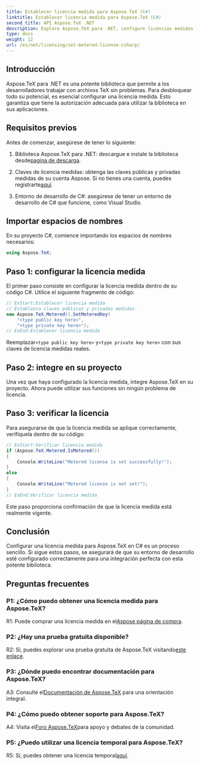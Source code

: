 ```yaml
---
title: Establecer licencia medida para Aspose.TeX (C#)
linktitle: Establecer licencia medida para Aspose.TeX (C#)
second_title: API Aspose.TeX .NET
description: Explore Aspose.TeX para .NET, configure licencias medidas sin esfuerzo y libere todo el potencial de la manipulación de archivos TeX en sus proyectos de C#.
type: docs
weight: 12
url: /es/net/licensing/set-metered-license-csharp/
---
```

## Introducción

Aspose.TeX para .NET es una potente biblioteca que permite a los desarrolladores trabajar con archivos TeX sin problemas. Para desbloquear todo su potencial, es esencial configurar una licencia medida. Esto garantiza que tiene la autorización adecuada para utilizar la biblioteca en sus aplicaciones.

## Requisitos previos

Antes de comenzar, asegúrese de tener lo siguiente:

1.  Biblioteca Aspose.TeX para .NET: descargue e instale la biblioteca desde[pagina de descarga](https://releases.aspose.com/tex/net/).

2.  Claves de licencia medidas: obtenga las claves públicas y privadas medidas de su cuenta Aspose. Si no tienes una cuenta, puedes registrarte[aquí](https://purchase.aspose.com/buy).

3. Entorno de desarrollo de C#: asegúrese de tener un entorno de desarrollo de C# que funcione, como Visual Studio.

## Importar espacios de nombres

En su proyecto C#, comience importando los espacios de nombres necesarios:

```csharp
using Aspose.TeX;
```

## Paso 1: configurar la licencia medida

El primer paso consiste en configurar la licencia medida dentro de su código C#. Utilice el siguiente fragmento de código:

```csharp
// ExStart:Establecer licencia medida
// Establezca claves públicas y privadas medidas.
new Aspose.TeX.Metered().SetMeteredKey(
    "<type public key here>",
    "<type private key here>");
// ExEnd:Establecer licencia medida
```

 Reemplazar`<type public key here>` y`<type private key here>` con sus claves de licencia medidas reales.

## Paso 2: integre en su proyecto

Una vez que haya configurado la licencia medida, integre Aspose.TeX en su proyecto. Ahora puede utilizar sus funciones sin ningún problema de licencia.

## Paso 3: verificar la licencia

Para asegurarse de que la licencia medida se aplique correctamente, verifíquela dentro de su código:

```csharp
// ExStart:Verificar licencia medida
if (Aspose.TeX.Metered.IsMetered())
{
    Console.WriteLine("Metered license is set successfully!");
}
else
{
    Console.WriteLine("Metered license is not set!");
}
// ExEnd:Verificar licencia medida
```

Este paso proporciona confirmación de que la licencia medida está realmente vigente.

## Conclusión

Configurar una licencia medida para Aspose.TeX en C# es un proceso sencillo. Si sigue estos pasos, se asegurará de que su entorno de desarrollo esté configurado correctamente para una integración perfecta con esta potente biblioteca.

## Preguntas frecuentes

### P1: ¿Cómo puedo obtener una licencia medida para Aspose.TeX?

 R1: Puede comprar una licencia medida en el[Aspose página de compra](https://purchase.aspose.com/buy).

### P2: ¿Hay una prueba gratuita disponible?

 R2: Sí, puedes explorar una prueba gratuita de Aspose.TeX visitando[este enlace](https://releases.aspose.com/).

### P3: ¿Dónde puedo encontrar documentación para Aspose.TeX?

 A3: Consulte el[Documentación de Aspose.TeX](https://reference.aspose.com/tex/net/) para una orientación integral.

### P4: ¿Cómo puedo obtener soporte para Aspose.TeX?

 A4: Visita el[Foro Aspose.TeX](https://forum.aspose.com/c/tex/47)para apoyo y debates de la comunidad.

### P5: ¿Puedo utilizar una licencia temporal para Aspose.TeX?

 R5: Sí, puedes obtener una licencia temporal[aquí](https://purchase.aspose.com/temporary-license/).